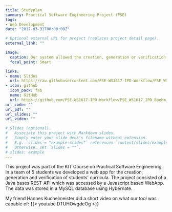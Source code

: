 ```yaml
---
title: Studyplan
summary: Practical Software Engineering Project (PSE)
tags:
- Web Development
date: "2017-03-31T00:00:00Z"

# Optional external URL for project (replaces project detail page).
external_link: ""

image:
  caption: Our system allowed the creation, generation or verification of student's curricula
  focal_point: Smart

links:
- name: Slides
  url: https://raw.githubusercontent.com/PSE-WS1617-IPD-Workflow/PSE_WS1617_IPD_Boehm_Studienplan/master/Abschlusspr%C3%A4sentation/final-presentation.pdf
- icon: github
  icon_pack: fab
  name: GitHub
  url: https://github.com/PSE-WS1617-IPD-Workflow/PSE_WS1617_IPD_Boehm_Studienplan
url_code: ""
url_pdf: ""
url_slides: ""
url_video: ""

# Slides (optional).
#   Associate this project with Markdown slides.
#   Simply enter your slide deck's filename without extension.
#   E.g. `slides = "example-slides"` references `content/slides/example-slides.md`.
#   Otherwise, set `slides = ""`.
# slides: example
---
```


This project was part of the KIT Course on Practical Software Engineering.
In a team of 5 students we developed a web app for the creation, generation and verification of students' curricula.
The project consisted of a Java bases REST-API which was accessed by a Javascript based WebApp. The data was stored in a MySQL database using Hybernate.

My friend Hannes Kuchelmeister did a short video on what our tool was capable of:
{{< youtube DTUHOwgdeOg >}}
